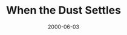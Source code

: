 ---
layout: message
category: message
series: "A Real Home for Real People"
title: "When the Dust Settles"
date: 2000-06-03
message_id: 374
---